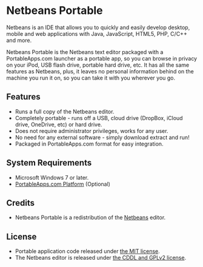 # Netbeans Portable

Netbeans is an IDE that allows you to quickly and easily develop desktop, mobile and web applications with Java, JavaScript, HTML5, PHP, C/C++ and more.

Netbeans Portable is the Netbeans text editor packaged with a PortableApps.com launcher as a portable app, so you can browse in privacy on your iPod, USB flash drive, portable hard drive, etc. It has all the same features as Netbeans, plus, it leaves no personal information behind on the machine you run it on, so you can take it with you wherever you go.

## Features
* Runs a full copy of the Netbeans editor.
* Completely portable - runs off a USB, cloud drive (DropBox, iCloud drive, OneDrive, etc) or hard drive.
* Does not require administrator privileges, works for any user.
* No need for any external software - simply download extract and run!
* Packaged in PortableApps.com format for easy integration.

## System Requirements

* Microsoft Windows 7 or later.
* [PortableApps.com Platform](http://portableapps.com/download) (Optional)

## Credits

* Netbeans Portable is a redistribution of the [Netbeans](https://netbeans.org/) editor.

## License

* Portable application code released under [the MIT license](LICENSE).
* The Netbeans editor is released under [the CDDL and GPLv2 license](https://netbeans.org/about/legal/license.html).
